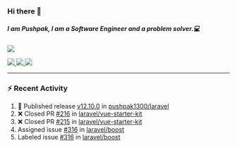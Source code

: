 ### Hi there 👋

##### I am Pushpak, I am a Software Engineer and a problem solver.💻

<a href='https://twitter.com/pushpak1300'><a href="https://pushpak1300.me/" target="_blank">
  <img src="https://img.shields.io/badge/website-%23E34F26.svg?&style=for-the-badge" />
</a> 
 
 <a href="https://twitter.com/pushpak1300" target="_blank">
  <img src="https://img.shields.io/badge/twitter-%231DA1F2.svg?&style=for-the-badge&logo=twitter&logoColor=white" />
</a> 

<a href="https://www.linkedin.com/in/pushpak-c-286b17b1/" target="_blank">
  <img src="https://img.shields.io/badge/linkedin-%230077B5.svg?&style=for-the-badge&logo=linkedin&logoColor=white" />
</a> 

<a href="https://dev.to/pushpak1300/" target="_blank">
  <img src="http://img.shields.io/badge/dev.to-gray?style=for-the-badge&logo=dev.to&?logoColor=white?logoWidth=100?label=" />
</a> 


</p>

---

### ⚡ Recent Activity

<!--START_SECTION:activity-->
1. 🚀 Published release [v12.10.0](https://github.com/pushpak1300/laravel/releases/tag/v12.10.0) in [pushpak1300/laravel](https://github.com/pushpak1300/laravel)
2. ❌ Closed PR [#216](undefined) in [laravel/vue-starter-kit](https://github.com/laravel/vue-starter-kit)
3. ❌ Closed PR [#215](undefined) in [laravel/vue-starter-kit](https://github.com/laravel/vue-starter-kit)
4.  Assigned issue [#316](https://github.com/laravel/boost/issues/316) in [laravel/boost](https://github.com/laravel/boost)
5.  Labeled issue [#316](https://github.com/laravel/boost/issues/316) in [laravel/boost](https://github.com/laravel/boost)
<!--END_SECTION:activity-->
